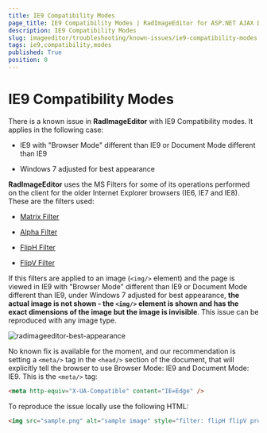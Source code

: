 ```yaml
---
title: IE9 Compatibility Modes
page_title: IE9 Compatibility Modes | RadImageEditor for ASP.NET AJAX Documentation
description: IE9 Compatibility Modes
slug: imageeditor/troubleshooting/known-issues/ie9-compatibility-modes
tags: ie9,compatibility,modes
published: True
position: 0
---
```


# IE9 Compatibility Modes




There is a known issue in **RadImageEditor** with IE9 Compatibility modes. It applies in the following case:

* IE9 with "Browser Mode" different than IE9 or Document Mode different than IE9

* Windows 7 adjusted for best appearance

**RadImageEditor** uses the MS Filters for some of its operations performed on the client for the older Internet Explorer browsers (IE6, IE7 and IE8). These are the filters used:

* [Matrix Filter](https://msdn.microsoft.com/en-us/library/ms533014%28v=vs.85%29.aspx)

* [Alpha Filter](https://msdn.microsoft.com/en-us/library/ms532967%28v=vs.85%29.aspx)

* [FlipH Filter](https://msdn.microsoft.com/en-us/library/ms532992%28v=vs.85%29.aspx)

* [FlipV Filter](https://msdn.microsoft.com/en-us/library/ms532994%28v=vs.85%29.aspx)

If this filters are applied to an image (`<img/>` element) and the page is viewed in IE9 with "Browser Mode" different than IE9 or Document Mode different than IE9, under Windows 7 adjusted for best appearance, **the actual image is not shown - the `<img/>` element is shown and has the exact dimensions of the image but the image is invisible**. This issue can be reproduced with any image type.


![radimageeditor-best-appearance](images/radimageeditor-best-appearance.jpg)

No known fix is available for the moment, and our recommendation is setting a `<meta/>` tag in the `<head/>` section of the document, that will explicitly tell the browser to use Browser Mode: IE9 and Document Mode: IE9. This is the `<meta/>` tag:

````HTML
<meta http-equiv="X-UA-Compatible" content="IE=Edge" />
````



To reproduce the issue locally use the following HTML:

````HTML
<img src="sample.png" alt="sample image" style="filter: flipH flipV progid:DXImageTransform.Microsoft.Alpha(style=0,opacity=100) progid:DXImageTransform.Microsoft.Matrix(M11='1.0', sizingmethod='auto expand" />
````


